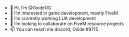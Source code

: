 - 👋 Hi, I’m @OxideOG
- 👀 I’m interested in game development, mostly FiveM
- 🌱 I’m currently working LUA development
- 💞️ I’m looking to collaborate on FiveM resource projects
- 📫 You can reach me discord, Oxide.#9715

<!---
OxideOG/OxideOG is a ✨ special ✨ repository because its `README.md` (this file) appears on your GitHub profile.
You can click the Preview link to take a look at your changes.
--->
